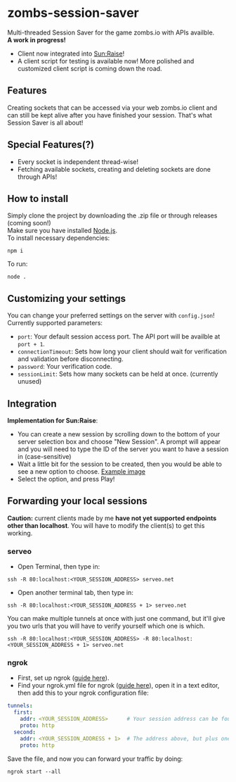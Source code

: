 # zombs-session-saver
Multi-threaded Session Saver for the game zombs.io with APIs availble. <br>
**A work in progress!** 
- Client now integrated into [Sun:Raise](https://greasyfork.org/en/scripts/467381-sun-raise-zombs-io)!
- A client script for testing is available now! More polished and customized client script is coming down the road.

## Features
Creating sockets that can be accessed via your web zombs.io client and can still be kept alive after you have finished your session. That's what Session Saver is all about!

## Special Features(?)
- Every socket is independent thread-wise!
- Fetching available sockets, creating and deleting sockets are done through APIs!

## How to install
Simply clone the project by downloading the .zip file or through releases (coming soon!) <br>
Make sure you have installed [Node.js](https://nodejs.org/en/download/prebuilt-installer). <br>
To install necessary dependencies:
```
npm i 
```
To run:
```
node .
```

## Customizing your settings
You can change your preferred settings on the server with `config.json`! Currently supported parameters:
- `port`: Your default session access port. The API port will be availble at `port + 1`.
- `connectionTimeout`: Sets how long your client should wait for verification and validation before disconnecting.
- `password`: Your verification code.
- `sessionLimit`: Sets how many sockets can be held at once. (currently unused)

## Integration
**Implementation for Sun:Raise**:
- You can create a new session by scrolling down to the bottom of your server selection box and choose "New Session". A prompt will appear and you will need to type the ID of the server you want to have a session in (case-sensitive)
- Wait a little bit for the session to be created, then you would be able to see a new option to choose. [Example image](https://github.com/AyuBloom/zombs-session-saver/assets/85625843/7d1613ae-b05b-4086-9144-5f2bac7b5a52)
- Select the option, and press Play!

## Forwarding your local sessions
**Caution:** current clients made by me **have not yet supported endpoints other than localhost**. You will have to modify the client(s) to get this working.
### serveo
- Open Terminal, then type in:
```
ssh -R 80:localhost:<YOUR_SESSION_ADDRESS> serveo.net
```
- Open another terminal tab, then type in:
```
ssh -R 80:localhost:<YOUR_SESSION_ADDRESS + 1> serveo.net
```
You can make multiple tunnels at once with just one command, but it'll give you two urls that you will have to verify yourself which one is which.
```
ssh -R 80:localhost:<YOUR_SESSION_ADDRESS> -R 80:localhost:<YOUR_SESSION_ADDRESS + 1> serveo.net
```
### ngrok
- First, set up ngrok ([guide here](https://dashboard.ngrok.com/get-started/setup/)).
- Find your ngrok.yml file for ngrok ([guide here](https://ngrok.com/docs/agent/config/)), open it in a text editor, then add this to your ngrok configuration file:
```yml
tunnels:
  first:
    addr: <YOUR_SESSION_ADDRESS>      # Your session address can be found in your config.json file of your session saver server
    proto: http    
  second:
    addr: <YOUR_SESSION_ADDRESS + 1>  # The address above, but plus one (eg. 727 -> 728)
    proto: http
```
Save the file, and now you can forward your traffic by doing:
```
ngrok start --all
```

